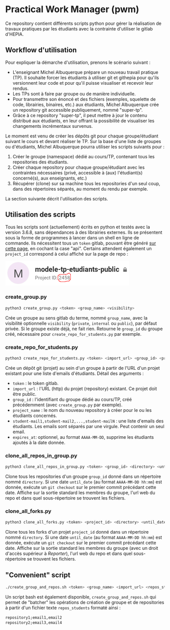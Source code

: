 # Practical Work Manager (pwm)

Ce repository contient différents scripts python pour gérer la réalisation de travaux pratiques par les étudiants avec la contrainte d'utiliser le gitlab d'HEPIA.

## Workflow d'utilisation
Pour expliquer la démarche d'utilisation, prenons le scénario suivant :
- L'enseignant Michel Albuquerque prépare un nouveau travail pratique (TP). Il souhaite forcer les étudiants à utiliser git et githepia pour qu'ils versionnent leur code et pour qu'il puisse visualiser et recevoir leur rendus.
- Les TPs sont à faire par groupe ou de manière individuelle.
- Pour transmettre son énoncé et des fichiers (exemples, squelette de code, librairies, binaires, etc.) aux étudiants, Michel Albuquerque crée un repository git accessible publiquement, nommé "super-tp".
- Grâce à ce repository "super-tp", il peut mettre à jour le contenu distribué aux étudiants, en leur offrant la possibilité de visualiser les changements incrémentaux survenus.

Le moment est venu de créer les dépôts git pour chaque groupe/étudiant suivant le cours et devant réaliser le TP. Sur la base d'une liste de groupes ou d'étudiants, Michel Albuquerque pourra utiliser les scripts suivants pour :
1. Créer le groupe (namespace) dédié au cours/TP, contenant tous les repositories des étudiants.
1. Créer chaque repository pour chaque groupe/étudiant avec les contraintes nécessaires (privé, accessible à (aux) l'étudiant(s) concerné(s), aux enseignants, etc.)
1. Récupérer (clone) sur sa machine tous les repositories d'un seul coup, dans des répertoires séparés, au moment du rendu par exemple.

La section suivante décrit l'utilisation des scripts.

## Utilisation des scripts

Tous les scripts sont (actuellement) écrits en python et testés avec la version 3.6.8, sans dépendances à des librairies externes. Ils se présentent sous la forme de programmes à lancer dans un shell en ligne de commande. Ils nécessitent tous un `token` gitlab, pouvant être généré [sur cette page](https://gitedu.hesge.ch/profile/personal_access_tokens), en cochant la case "api". Certains attendent également un `project_id` correspond à celui affiché sur la page de repo :

![image](doc/project_id.png)

### create_group.py
```bash
python3 create_group.py <token> <group_name> <visibility>
```
Crée un groupe au sens gitlab du terme, nommé `group_name`, avec la visibilité optionnelle `visibility` (`private`, `internal` ou `public`), par défaut privée. Si le groupe existe déjà, ne fait rien. Retourne le `group_id` du groupe créé, nécessaire pour `create_repo_for_students.py` par exemple.

### create_repo_for_students.py
```bash
python3 create_repo_for_students.py <token> <import_url> <group_id> <project_name> <student-mail1,student-mail2,...,student-mailN> <expires_at>
```
Crée un dépôt git (projet) au sein d'un groupe à partir de l'URL d'un projet existant pour une liste d'emails d'étudiants. Détail des arguments :
- `token` : le token gitlab.
- `import_url` : l'URL (http) du projet (repository) existant. Ce projet doit être public.
- `group_id` : l'identifiant du groupe dédié au cours/TP, créé précédemment (avec `create_group.py` par exemple).
- `project_name` : le nom du nouveau repository à créer pour le ou les étudiants concernés.
- `student-mail1,student-mail2,...,student-mailN` : une liste d'emails des étudiants. Les emails sont séparés par une virgule. Peut contenir un seul email.
- `expires_at`: optionnel, au format `AAAA-MM-DD`, supprime les étudiants ajoutés à la date donnée.

### clone_all_repos_in_group.py
```bash
python3 clone_all_repos_in_group.py <token> <group_id> <directory> <until_date>
```
Clone tous les repositories d'un groupe `group_id` donné dans un répertoire nommé `directory`. Si une date `until_date` (au format `AAAA-MM-DD hh:mm`) est donnée, exécute un `git checkout` sur le premier commit précédant cette date. Affiche sur la sortie standard les membres du groupe, l'url web du repo et dans quel sous-répertoire se trouvent les fichiers.

### clone_all_forks.py
```bash
python3 clone_all_forks.py <token> <project_id> <directory> <until_date>
```
Clone tous les forks d'un projet `project_id` donné dans un répertoire nommé `directory`. Si une date `until_date` (au format `AAAA-MM-DD hh:mm`) est donnée, exécute un `git checkout` sur le premier commit précédant cette date. Affiche sur la sortie standard les membres du groupe (avec un droit d'accès supérieur à *Reporter*), l'url web du repo et dans quel sous-répertoire se trouvent les fichiers.

## "Convenient" script
```bash
./create_group_and_repos.sh <token> <group_name> <import_url> <repos_students>
```
Un script bash est également disponible, `create_group_and_repos.sh` qui permet de "batcher" les opérations de création de groupe et de repositories à partir d'un fichier texte `repos_students` formaté ainsi :
```
repository1;email1,email2
repository2;email3,email4
```
